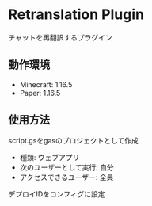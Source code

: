 # Retranslation Plugin
チャットを再翻訳するプラグイン

## 動作環境
- Minecraft: 1.16.5
- Paper: 1.16.5

## 使用方法
script.gsをgasのプロジェクトとして作成
- 種類: ウェブアプリ
- 次のユーザーとして実行: 自分
- アクセスできるユーザー: 全員

デプロイIDをコンフィグに設定
